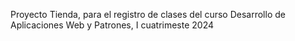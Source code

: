 Proyecto Tienda, para el registro de clases del curso Desarrollo de Aplicaciones Web y Patrones, I cuatrimeste 2024
